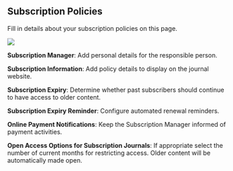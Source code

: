 ## Subscription Policies

Fill in details about your subscription policies on this page.

![](/assets/learning-ojs3.1-jm-subscriptions-policies.PNG)

**Subscription Manager**: Add personal details for the responsible person.

**Subscription Information**: Add policy details to display on the journal website.

**Subscription Expiry**: Determine whether past subscribers should continue to have access to older content.

**Subscription Expiry Reminder**: Configure automated renewal reminders.

**Online Payment Notifications**: Keep the Subscription Manager informed of payment activities.

**Open Access Options for Subscription Journals**: If appropriate select the number of current months for restricting access. Older content will be automatically made open.

